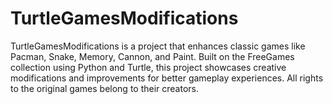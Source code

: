 # TurtleGamesModifications
TurtleGamesModifications is a project that enhances classic games like Pacman, Snake, Memory, Cannon, and Paint. Built on the FreeGames collection using Python and Turtle, this project showcases creative modifications and improvements for better gameplay experiences. All rights to the original games belong to their creators.
